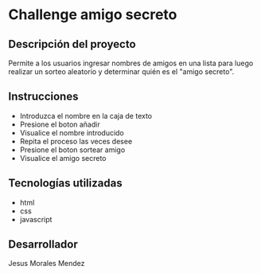 # Challenge amigo secreto

## Descripción del proyecto
Permite a los usuarios ingresar nombres de amigos en una lista para luego realizar un sorteo aleatorio y determinar quién es el "amigo secreto".

## Instrucciones
* Introduzca el nombre en la caja de texto
* Presione el boton añadir
* Visualice el nombre introducido
* Repita el proceso las veces desee
* Presione el boton sortear amigo
* Visualice el amigo secreto

## Tecnologías utilizadas
* html
* css
* javascript

## Desarrollador
Jesus Morales Mendez
